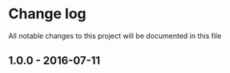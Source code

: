 # Change log
All notable changes to this project will be documented in this file

## 1.0.0 - 2016-07-11
